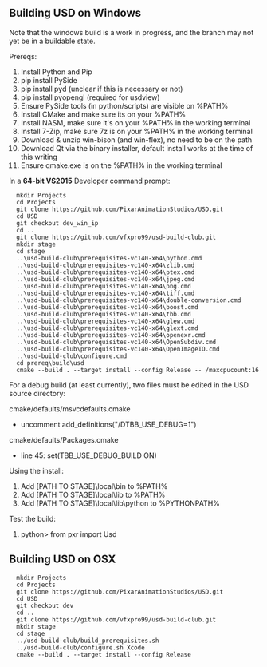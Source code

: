 
Building USD on Windows
-----------------------
Note that the windows build is a work in progress, and the 
branch may not yet be in a buildable state.

Prereqs:
 1. Install Python and Pip
 1. pip install PySide
 1. pip install pyd (unclear if this is necessary or not)
 1. pip install pyopengl (required for usdview)
 1. Ensure PySide tools (in python/scripts) are visible on %PATH%
 1. Install CMake and make sure its on your %PATH%
 1. Install NASM, make sure it's on your %PATH% in the working terminal
 1. Install 7-Zip, make sure 7z is on your %PATH% in the working terminal
 1. Download & unzip win-bison (and win-flex), no need to be on the path
 1. Download Qt via the binary installer, default install works at the time of this writing
 1. Ensure qmake.exe is on the %PATH% in the working terminal

In a **64-bit VS2015** Developer command prompt:

```
  mkdir Projects
  cd Projects
  git clone https://github.com/PixarAnimationStudios/USD.git
  cd USD
  git checkout dev_win_ip
  cd ..
  git clone https://github.com/vfxpro99/usd-build-club.git
  mkdir stage
  cd stage
  ..\usd-build-club\prerequisites-vc140-x64\python.cmd
  ..\usd-build-club\prerequisites-vc140-x64\zlib.cmd
  ..\usd-build-club\prerequisites-vc140-x64\ptex.cmd
  ..\usd-build-club\prerequisites-vc140-x64\jpeg.cmd
  ..\usd-build-club\prerequisites-vc140-x64\png.cmd
  ..\usd-build-club\prerequisites-vc140-x64\tiff.cmd
  ..\usd-build-club\prerequisites-vc140-x64\double-conversion.cmd
  ..\usd-build-club\prerequisites-vc140-x64\boost.cmd
  ..\usd-build-club\prerequisites-vc140-x64\tbb.cmd
  ..\usd-build-club\prerequisites-vc140-x64\glew.cmd
  ..\usd-build-club\prerequisites-vc140-x64\glext.cmd
  ..\usd-build-club\prerequisites-vc140-x64\openexr.cmd
  ..\usd-build-club\prerequisites-vc140-x64\OpenSubdiv.cmd
  ..\usd-build-club\prerequisites-vc140-x64\OpenImageIO.cmd
  ..\usd-build-club\configure.cmd
  cd prereq\build\usd
  cmake --build . --target install --config Release -- /maxcpucount:16
```

For a debug build (at least currently), two files must be edited in the USD source directory:

cmake/defaults/msvcdefaults.cmake
  - uncomment add_definitions("/DTBB_USE_DEBUG=1")

cmake/defaults/Packages.cmake
  - line 45: set(TBB_USE_DEBUG_BUILD ON)

Using the install:
 1. Add [PATH TO STAGE]\local\bin to %PATH%
 1. Add [PATH TO STAGE]\local\lib to %PATH%
 1. Add [PATH TO STAGE]\local\lib\python to %PYTHONPATH%

Test the build:
 1. python> from pxr import Usd

Building USD on OSX
-------------------

```
  mkdir Projects
  cd Projects
  git clone https://github.com/PixarAnimationStudios/USD.git
  cd USD
  git checkout dev
  cd ..
  git clone https://github.com/vfxpro99/usd-build-club.git
  mkdir stage
  cd stage
  ../usd-build-club/build_prerequisites.sh
  ../usd-build-club/configure.sh Xcode
  cmake --build . --target install --config Release
```

